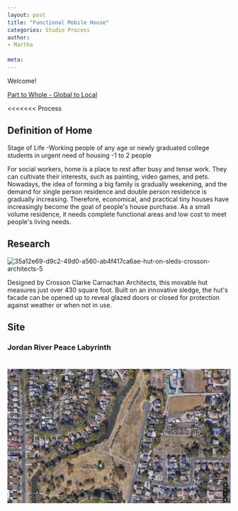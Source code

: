 ```yaml
---
layout: post
title: "Functional Mobile House"
categories: Studio Process
author:
- Martha

meta:
---
```


Welcome!

[Part to Whole - Global to Local](http://keanmgc.github.io/2021fall3yr-studio/)

<<<<<<< Process

## Definition of Home
Stage of Life
-Working people of any age or newly graduated college students in urgent need of housing
-1 to 2 people

For social workers, home is a place to rest after busy and tense work. They can cultivate their interests, such as painting, video games, and pets. Nowadays, the idea of forming a big family is gradually weakening, and the demand for single person residence and double person residence is gradually increasing. Therefore, economical, and practical tiny houses have increasingly become the goal of people's house purchase. As a small volume residence, it needs complete functional areas and low cost to meet people's living needs.

## Research
![35a12e69-d9c2-49d0-a560-ab4f417ca6ae-hut-on-sleds-crosson-architects-5](https://user-images.githubusercontent.com/90550813/133057206-efb0d844-718c-4f8e-b640-8203af0c2c7b.jpg)

Designed by Crosson Clarke Carnachan Architects, this movable hut measures just over 430 square foot. Built on an innovative sledge, the hut's facade can be opened up to reveal glazed doors or closed for protection against weather or when not in use.
## Site
### Jordan River Peace Labyrinth
![site](https://raw.githubusercontent.com/yawenzh/YZmar/master/image/%E5%BE%AE%E4%BF%A1%E5%9B%BE%E7%89%87_20210913091342.png)
=======



